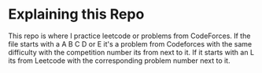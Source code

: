 # Explaining this Repo
This repo is where I practice leetcode or problems from CodeForces.
If the file starts with a A B C D or E it's a problem from Codeforces with the same difficulty with the competition number its from next to it. If it starts with an L its from Leetcode with the corresponding problem number next to it. 

